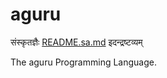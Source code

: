 # aguru

संस्कृतज्ञैः [README.sa.md](README.sa.md) इदन्द्रष्टव्यम्

The aguru Programming Language.
